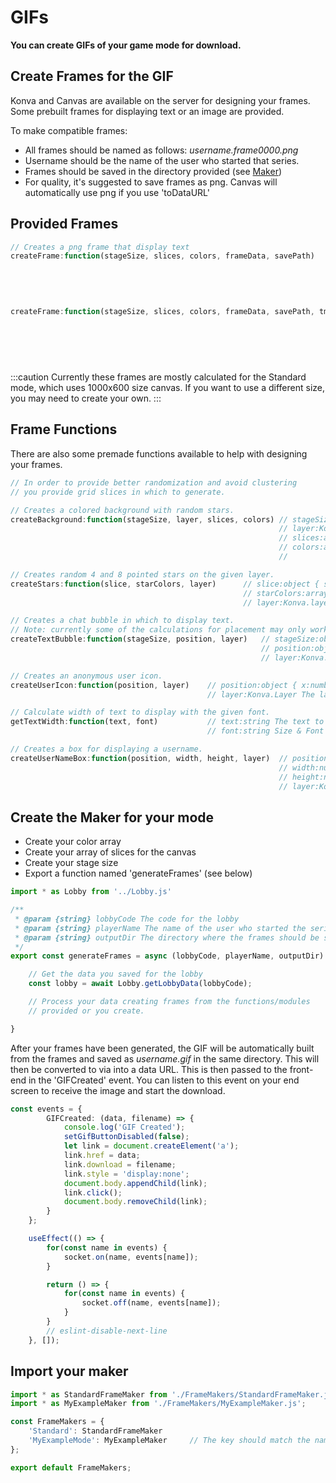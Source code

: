 # GIFs

**You can create GIFs of your game mode for download.**

## Create Frames for the GIF

Konva and Canvas are available on the server for designing your frames.
Some prebuilt frames for displaying text or an image are provided.

To make compatible frames:
- All frames should be named as follows: *username.frame0000.png*
- Username should be the name of the user who started that series.
- Frames should be saved in the directory provided (see [Maker](#create-the-maker-for-your-mode))
- For quality, it's suggested to save frames as png.
  Canvas will automatically use png if you use 'toDataURL'

## Provided Frames

```ts title="modules/FrameMakers/TextFrame.js"
// Creates a png frame that display text
createFrame:function(stageSize, slices, colors, frameData, savePath)	// stageSize:object { width:number, height:number }
																		// slices:array List of slices for the background generation
																		// colors:array List of colors for background generation
																		// frameData:object { value:string, name:string } Text to display and username
																		// savePath:string Path to save the frame
```
```ts title="modules/FrameMakers/ImageFrame.js"
createFrame:function(stageSize, slices, colors, frameData, savePath, tmpPath)	// stageSize:object { width:number, height:number }
																				// slices:array List of slices for the background generation
																				// colors:array List of colors for background generation
																				// frameData:object { value:string, name:string } Text to display and username
																				// savePath:string Path to save the frame
																				// tmpPath:string Path to save temporary intermediate image (auto deleted)
```
:::caution
Currently these frames are mostly calculated for the Standard mode,
which uses 1000x600 size canvas. If you want to use a different size,
you may need to create your own.
:::

## Frame Functions

There are also some premade functions available to help with designing
your frames.

```ts title="modules/FrameFunctions.js"
// In order to provide better randomization and avoid clustering
// you provide grid slices in which to generate.

// Creates a colored background with random stars.
createBackground:function(stageSize, layer, slices, colors)	// stageSize:object { width:number, height:number }
															// layer:Konva.layer The layer object on which to draw.
															// slices:array List of slice objects passed to createStars.
															// colors:array List of colors, one is randomly selected for
															// 				the background, the rest used for stars.

// Creates random 4 and 8 pointed stars on the given layer.
createStars:function(slice, starColors, layer)		// slice:object { startX:number, endX:number, startY:number, endY: number }
													// starColors:array ['#000','#F00', ...] List of randomly selected colors
													// layer:Konva.layer The layer object on which to draw

// Creates a chat bubble in which to display text.
// Note: currently some of the calculations for placement may only work for Standard stage size.
createTextBubble:function(stageSize, position, layer)	// stageSize:object { width:number, height:number }
														// position:object { x:number, y:number } Upper-left corner of the bubble.
														// layer:Konva.layer The layer object on which to draw.

// Creates an anonymous user icon.
createUserIcon:function(position, layer)	// position:object { x:number, y:number } Position to place the icon.
											// layer:Konva.Layer The layer object on which to draw.

// Calculate width of text to display with the given font.
getTextWidth:function(text, font)			// text:string The text to measure.
											// font:string Size & Font (ex. '12px sans-serif')

// Creates a box for displaying a username.
createUserNameBox:function(position, width, height, layer)	// position:object { x:number, y: number } Upper-left corner of the box.
															// width:number Width of the box. (getTextWidth can be useful for this)
															// height:number Height of the box.
															// layer:Konva.Layer The layer object on which to draw.
```

## Create the Maker for your mode

- Create your color array
- Create your array of slices for the canvas
- Create your stage size
- Export a function named 'generateFrames' (see below)

```ts title="modules/FrameMakers/MyExampleMaker.js"
import * as Lobby from '../Lobby.js'

/**
 * @param {string} lobbyCode The code for the lobby
 * @param {string} playerName The name of the user who started the series
 * @param {string} outputDir The directory where the frames should be saved
 */
export const generateFrames = async (lobbyCode, playerName, outputDir) => {

	// Get the data you saved for the lobby
	const lobby = await Lobby.getLobbyData(lobbyCode);

	// Process your data creating frames from the functions/modules
	// provided or you create.

}
```

After your frames have been generated, the GIF will be automatically built
from the frames and saved as *username.gif* in the same directory. This will
then be converted to via into a data URL. This is then passed to the front-end
in the 'GIFCreated' event. You can listen to this event on your end screen to
receive the image and start the download.

```ts title="client/src/components/screens/MyEndGame.js"
const events = {
		GIFCreated: (data, filename) => {
			console.log('GIF Created');
			setGifButtonDisabled(false);
			let link = document.createElement('a');
			link.href = data;
			link.download = filename;
			link.style = 'display:none';
			document.body.appendChild(link);
			link.click();
			document.body.removeChild(link);
		}
	};

	useEffect(() => {
		for(const name in events) {
			socket.on(name, events[name]);
		}

		return () => {
			for(const name in events) {
				socket.off(name, events[name]);
			}
		}
		// eslint-disable-next-line
	}, []);
```

## Import your maker

```ts title="modules/FrameMakers.js"
import * as StandardFrameMaker from './FrameMakers/StandardFrameMaker.js';
import * as MyExampleMaker from './FrameMakers/MyExampleMaker.js';

const FrameMakers = {
	'Standard': StandardFrameMaker
	'MyExampleMode': MyExampleMaker		// The key should match the name of the mode saved in lobby.mode
};

export default FrameMakers;
```